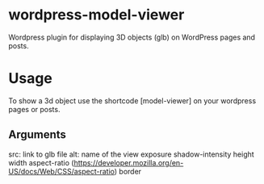 # wordpress-model-viewer
Wordpress plugin for displaying 3D objects (glb) on WordPress pages and posts.

# Usage
To show a 3d object use the shortcode [model-viewer] on your wordpress pages or posts.

## Arguments
src: link to glb file
alt: name of the view
exposure
shadow-intensity
height
width
aspect-ratio (https://developer.mozilla.org/en-US/docs/Web/CSS/aspect-ratio)
border
